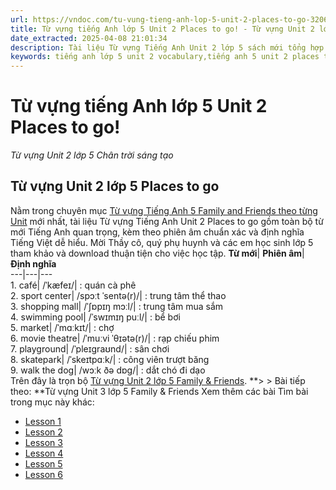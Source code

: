 ```yaml
---
url: https://vndoc.com/tu-vung-tieng-anh-lop-5-unit-2-places-to-go-320630
title: Từ vựng tiếng Anh lớp 5 Unit 2 Places to go! - Từ vựng Unit 2 lớp 5 Chân trời sáng tạo - VnDoc.com
date_extracted: 2025-04-08 21:01:34
description: Tài liệu Từ vựng Tiếng Anh Unit 2 lớp 5 sách mới tổng hợp toàn bộ từ mới Tiếng Anh quan trọng, kèm theo phiên âm và định nghĩa dễ hiểu, là tài liệu học Từ vựng Tiếng Anh theo từng unit hiệu quả dành cho học sinh lớp 5.
keywords: tiếng anh lớp 5 unit 2 vocabulary,tiếng anh 5 unit 2 places to go,từ vựng tiếng anh lớp 5 unit 2,Từ vựng tiếng anh lớp 5,từ vựng tiếng anh lớp 5 có phiên âm,từ vựng tiếng anh lớp 5 thí điểm,từ vựng tiếng anh lớp 5 chương trình mới,từ vựng tiếng anh lớp 5 theo từng unit,Học từ vựng tiếng Anh,Tài liệu học từ vựng Tiếng Anh,Từ vựng Unit 2 lớp 5 Global Success,Từ mới Unit 2 lớp 5 places to go
---
```


# Từ vựng tiếng Anh lớp 5 Unit 2 Places to go\!
_Từ vựng Unit 2 lớp 5 Chân trời sáng tạo_
## Từ vựng Unit 2 lớp 5 Places to go
Nằm trong chuyên mục [Từ vựng Tiếng Anh 5 Family and Friends theo từng Unit](<https://vndoc.com/tieng-anh-lop-5-family-friends>) mới nhất, tài liệu Từ vựng Tiếng Anh Unit 2 Places to go gồm toàn bộ từ mới Tiếng Anh quan trọng, kèm theo phiên âm chuẩn xác và định nghĩa Tiếng Việt dễ hiểu. Mời Thầy cô, quý phụ huynh và các em học sinh lớp 5 tham khảo và download thuận tiện cho việc học tập.
****Từ mới****| ****Phiên âm****| ****Định nghĩa****  
---|---|---  
1\. café| /ˈkæfeɪ/| : quán cà phê  
2\. sport center| /spɔːt ˈsentə\(r\)/| : trung tâm thể thao  
3\. shopping mall| /ˈʃɒpɪŋ mɔːl/| : trung tâm mua sắm  
4\. swimming pool| /ˈswɪmɪŋ puːl/| : bể bơi  
5\. market| /ˈmɑːkɪt/| : chợ  
6\. movie theatre| /ˈmuːvi ˈθɪətə\(r\)/| : rạp chiếu phim  
7\. playground| /ˈpleɪɡraʊnd/| : sân chơi  
8\. skatepark| /ˈskeɪtpɑːk/| : công viên trượt băng  
9\. walk the dog| /wɔːk ðə dɒɡ/| : dắt chó đi dạo  
Trên đây là trọn bộ [Từ vựng Unit 2 lớp 5 Family & Friends](<https://vndoc.com/tu-vung-tieng-anh-lop-5-unit-2-places-to-go-320630>).
**> > Bài tiếp theo: **Từ vựng Unit 3 lớp 5 Family & Friends
Xem thêm các bài Tìm bài trong mục này khác:
  * [Lesson 1](</family-and-friends-5-unit-2-lesson-1-320633>)
  * [Lesson 2](</family-and-friends-5-unit-2-lesson-2-320642>)
  * [Lesson 3](</family-and-friends-5-unit-2-lesson-3-320647>)
  * [Lesson 4](</family-and-friends-5-unit-2-lesson-4-320656>)
  * [Lesson 5](</family-and-friends-5-unit-2-lesson-5-320661>)
  * [Lesson 6](</family-and-friends-5-unit-2-lesson-6-320668>)

